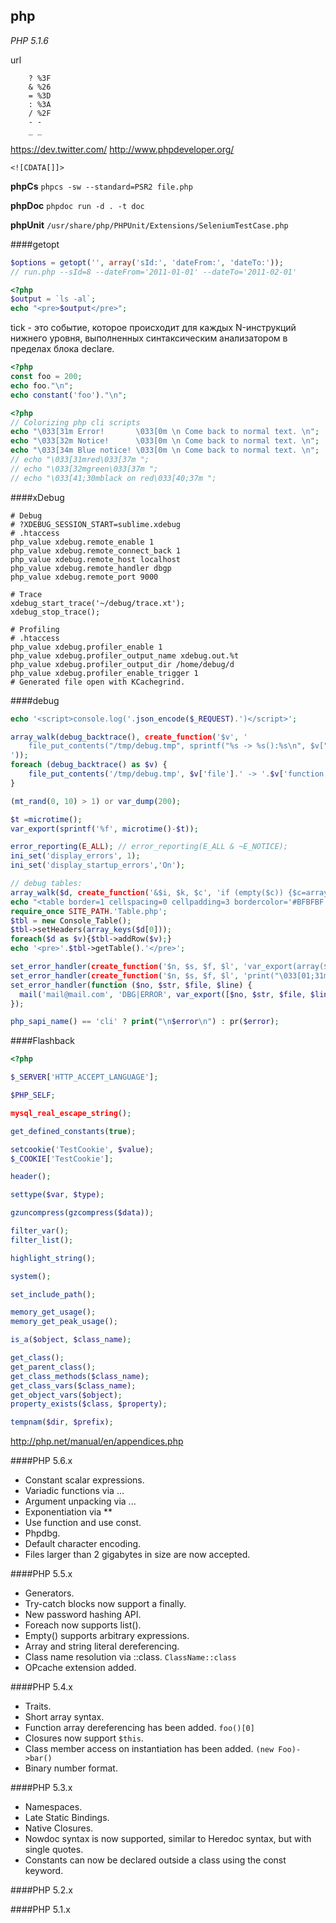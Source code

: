 php
-
*PHP 5.1.6*

url
````
    ? %3F
    & %26
    = %3D
    : %3A
    / %2F
    - -
    _ _
````

https://dev.twitter.com/
http://www.phpdeveloper.org/

`<![CDATA[]]>`

**phpCs** `phpcs -sw --standard=PSR2 file.php`

**phpDoc** `phpdoc run -d . -t doc`

**phpUnit** `/usr/share/php/PHPUnit/Extensions/SeleniumTestCase.php`

####getopt
````php
$options = getopt('', array('sId:', 'dateFrom:', 'dateTo:'));
// run.php --sId=8 --dateFrom='2011-01-01' --dateTo='2011-02-01'
````

````php
<?php
$output = `ls -al`;
echo "<pre>$output</pre>";
````
tick - это событие, которое происходит для каждых N-инструкций нижнего уровня, выполненных синтаксическим анализатором в пределах блока declare.
````php
<?php
const foo = 200;
echo foo."\n";
echo constant('foo')."\n";
````
````php
<?php
// Colorizing php cli scripts
echo "\033[31m Error!       \033[0m \n Come back to normal text. \n";
echo "\033[32m Notice!      \033[0m \n Come back to normal text. \n";
echo "\033[34m Blue notice! \033[0m \n Come back to normal text. \n";
// echo "\033[31mred\033[37m ";
// echo "\033[32mgreen\033[37m ";
// echo "\033[41;30mblack on red\033[40;37m ";
````

####xDebug
````
# Debug
# ?XDEBUG_SESSION_START=sublime.xdebug
# .htaccess
php_value xdebug.remote_enable 1
php_value xdebug.remote_connect_back 1
php_value xdebug.remote_host localhost
php_value xdebug.remote_handler dbgp
php_value xdebug.remote_port 9000

# Trace
xdebug_start_trace('~/debug/trace.xt');
xdebug_stop_trace();

# Profiling
# .htaccess
php_value xdebug.profiler_enable 1
php_value xdebug.profiler_output_name xdebug.out.%t
php_value xdebug.profiler_output_dir /home/debug/d
php_value xdebug.profiler_enable_trigger 1
# Generated file open with KCachegrind.
````

####debug
````php
echo '<script>console.log('.json_encode($_REQUEST).')</script>';

array_walk(debug_backtrace(), create_function('$v', '
    file_put_contents("/tmp/debug.tmp", sprintf("%s -> %s():%s\n", $v["file"], $v["function"], $v["line"]), FILE_APPEND); /// tail -f /tmp/debug.tmp
'));
foreach (debug_backtrace() as $v) {
    file_put_contents('/tmp/debug.tmp', $v['file'].' -> '.$v['function'].'():'.$v['line']."\n", FILE_APPEND); /// tail -f /tmp/debug.tmp
}

(mt_rand(0, 10) > 1) or var_dump(200);

$t =microtime();
var_export(sprintf('%f', microtime()-$t));

error_reporting(E_ALL); // error_reporting(E_ALL & ~E_NOTICE);
ini_set('display_errors', 1);
ini_set('display_startup_errors','On');

// debug tables:
array_walk($d, create_function('&$i, $k, $c', 'if (empty($c)) {$c=array_keys($i);} $i="<tr><td>".implode("</td><td>",$i)."</td></tr>";'), &$c);
echo "<table border=1 cellspacing=0 cellpadding=3 bordercolor='#BFBFBF'><tr bgcolor='#ADD8E6' align=center><td>".implode("</td><td>",$c)."</td></tr>".implode("",$d)."</table>";
require_once SITE_PATH.'Table.php';
$tbl = new Console_Table();
$tbl->setHeaders(array_keys($d[0]));
foreach($d as $v){$tbl->addRow($v);}
echo '<pre>'.$tbl->getTable().'</pre>';

set_error_handler(create_function('$n, $s, $f, $l', 'var_export(array($n, $s, $f, $l));'));
set_error_handler(create_function('$n, $s, $f, $l', 'print("\033[01;31m ".$s." \033[0m \n");'));
set_error_handler(function ($no, $str, $file, $line) {
  mail('mail@mail.com', 'DBG|ERROR', var_export([$no, $str, $file, $line], 1));
});

php_sapi_name() == 'cli' ? print("\n$error\n") : pr($error);
````

####Flashback
````php
<?php

$_SERVER['HTTP_ACCEPT_LANGUAGE'];

$PHP_SELF;

mysql_real_escape_string();

get_defined_constants(true);

setcookie('TestCookie', $value);
$_COOKIE['TestCookie'];

header();

settype($var, $type);

gzuncompress(gzcompress($data));

filter_var();
filter_list();

highlight_string();

system();

set_include_path();

memory_get_usage();
memory_get_peak_usage();

is_a($object, $class_name);

get_class();
get_parent_class();
get_class_methods($class_name);
get_class_vars($class_name);
get_object_vars($object);
property_exists($class, $property);

tempnam($dir, $prefix);
````

http://php.net/manual/en/appendices.php

####PHP 5.6.x
* Constant scalar expressions.
* Variadic functions via ...
* Argument unpacking via ...
* Exponentiation via **
* Use function and use const.
* Phpdbg.
* Default character encoding.
* Files larger than 2 gigabytes in size are now accepted.

####PHP 5.5.x
* Generators.
* Try-catch blocks now support a finally.
* New password hashing API.
* Foreach now supports list().
* Empty() supports arbitrary expressions.
* Array and string literal dereferencing.
* Class name resolution via ::class. `ClassName::class`
* OPcache extension added.

####PHP 5.4.x
* Traits.
* Short array syntax.
* Function array dereferencing has been added. `foo()[0]`
* Closures now support `$this`.
* Class member access on instantiation has been added. `(new Foo)->bar()`
* Binary number format.

####PHP 5.3.x
* Namespaces.
* Late Static Bindings.
* Native Closures.
* Nowdoc syntax is now supported, similar to Heredoc syntax, but with single quotes.
* Constants can now be declared outside a class using the const keyword.

####PHP 5.2.x

####PHP 5.1.x
